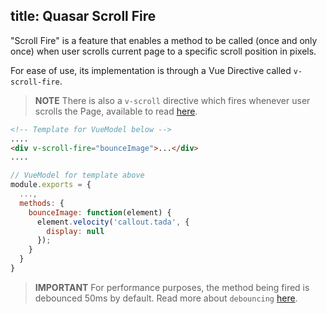 title: Quasar Scroll Fire
---
"Scroll Fire" is a feature that enables a method to be called (once and only once) when user scrolls current page to a specific scroll position in pixels.
<input type="hidden" data-fullpage-demo="scroll-fire">

For ease of use, its implementation is through a Vue Directive called `v-scroll-fire`.

> **NOTE**
> There is also a `v-scroll` directive which fires whenever user scrolls the Page, available to read [here](/api/js-vue-directives.html#Directive-“v-scroll”).

``` html
<!-- Template for VueModel below -->
....
<div v-scroll-fire="bounceImage">...</div>
....
```
``` js
// VueModel for template above
module.exports = {
  ...,
  methods: {
    bounceImage: function(element) {
      element.velocity('callout.tada', {
        display: null
      });
    }
  }
}
```

> **IMPORTANT**
> For performance purposes, the method being fired is debounced 50ms by default. Read more about `debouncing` [here](/api/js-helpers-and-utils.html#Debounce-Function).
